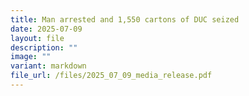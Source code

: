 ```yaml
---
title: Man arrested and 1,550 cartons of DUC seized
date: 2025-07-09
layout: file
description: ""
image: ""
variant: markdown
file_url: /files/2025_07_09_media_release.pdf
---
```

